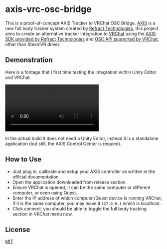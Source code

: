 # axis-vrc-osc-bridge
This is a proof-of-concept AXIS Tracker to VRChat OSC Bridge.
[AXIS](https://axisxr.gg/) is a new full body tracker system created by [
Refract Technologies](https://refract.gg/), this project aims to create an alternative tracker integration to [VRChat](https://hello.vrchat.com/) using the [AXIS SDK provided by Refract Technologies](https://github.com/Refract-Technologies/axis-sdk-unity/) and [OSC API supported by VRChat](https://docs.vrchat.com/docs/osc-trackers), other than SteamVR driver.


## Demonstration

Here is a footage that I first time testing the integration within Unity Editor and VRChat.

![Demonstration](Demo/demonstration.mp4)

In the actual build it does not need a Unity Editor, instead it is a standalone application (but still, the AXIS Control Center is requied).

## How to Use
- Just plug in, calibrate and setup your AXIS controller as written in the official documentation.
- Open the application downloaded from release section.
- Ensure VRChat is opened, it can be the same computer or different computer, or even using Quest.
- Enter the IP address of which computer/Quest device is running VRChat, if it is the same computer, you may leave it `127.0.0.1` which is localhost.
- Click connect, you should be able to toggle the full body tracking section in VRChat menu now.

## License
[MIT](LICENSE)